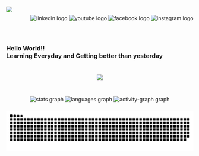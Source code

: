 <br clear="both">

<img align="left" src="https://profile-counter.glitch.me/Sujan-Rai-426/count.svg?"  />

###

<div align="right">
  <img src="https://raw.githubusercontent.com/maurodesouza/profile-readme-generator/master/src/assets/icons/social/linkedin/default.svg" width="52" height="40" alt="linkedin logo"  />
  <img src="https://raw.githubusercontent.com/maurodesouza/profile-readme-generator/master/src/assets/icons/social/youtube/default.svg" width="52" height="40" alt="youtube logo"  />
  <img src="https://raw.githubusercontent.com/maurodesouza/profile-readme-generator/master/src/assets/icons/social/facebook/default.svg" width="52" height="40" alt="facebook logo"  />
  <img src="https://raw.githubusercontent.com/maurodesouza/profile-readme-generator/master/src/assets/icons/social/instagram/default.svg" width="52" height="40" alt="instagram logo"  />
</div>

###

<br clear="both">

<h3 align="left">Hello World!!<br>Learning Everyday and Getting better than yesterday</h3>

###

<br clear="both">

<div align="center">
  <img height="187" src="https://res.cloudinary.com/dusqlukhy/image/upload/v1733291958/media_Profile_website/upload_project_img/dcejkryd22iecxynbeht.png"  />
</div>

###

<br clear="both">

<div align="center">
  <img src="https://github-readme-stats.vercel.app/api?username=Sujan-Rai-426&hide_title=false&hide_rank=false&show_icons=true&include_all_commits=true&count_private=true&disable_animations=false&theme=dracula&locale=en&hide_border=false&order=1" height="150" alt="stats graph"  />
  <img src="https://github-readme-stats.vercel.app/api/top-langs?username=Sujan-Rai-426&locale=en&hide_title=false&layout=compact&card_width=320&langs_count=5&theme=dracula&hide_border=false&order=2" height="150" alt="languages graph"  />
  <img src="https://github-readme-activity-graph.vercel.app/graph?username=Sujan-Rai-426&radius=16&theme=react&area=true&order=5" height="300" alt="activity-graph graph"  />
</div>

###

<img src="https://raw.githubusercontent.com/Sujan-Rai-426/Sujan-Rai-426/output/snake.svg" alt="Snake animation" />

###

